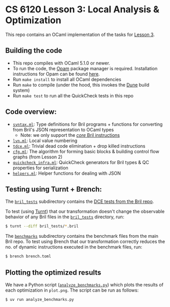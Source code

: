 # CS 6120 Lesson 3: Local Analysis & Optimization

This repo contains an OCaml implementation of the tasks for [Lesson 3](https://www.cs.cornell.edu/courses/cs6120/2025sp/lesson/3/).

## Building the code
- This repo compiles with OCaml 5.1.0 or newer.
- To run the code, the [Opam](https://opam.ocaml.org) package manager is required. Installation instructions for Opam can be found [here](https://opam.ocaml.org/doc/Install.html).
- Run `make install` to install all OCaml dependencies
- Run `make` to compile (under the hood, this invokes the [Dune](https://dune.build/install) build system)
- Run `make test` to run all the QuickCheck tests in this repo 

## Code overview:
- [`syntax.ml`](./lib/syntax.ml): Type definitions for Bril programs + functions for converting from Bril's JSON representation to OCaml types
  - Note: we only support the [*core* Bril instructions](https://capra.cs.cornell.edu/bril/lang/core.html)
- [`lvn.ml`](./lib/lvn.ml): Local value numbering
- [`tdce.ml`](./lib/tdce.ml): Trivial dead code elimination + drop killed instructions
- [`cfg.ml`](./lib/cfg.ml): The algorithm for forming basic blocks & building control flow graphs (from Lesson 2)   
- [`quickcheck_infra.ml`](./lib/quickcheck_infra.ml): QuickCheck generators for Bril types & QC properties for serialization
- [`helpers.ml`](./lib/helpers.ml): Helper functions for dealing with JSON 

## Testing using Turnt + Brench:
The [`bril_tests`](./bril_tests/) subdirectory contains the [DCE tests from the Bril repo](https://github.com/sampsyo/bril/tree/main/examples/test/tdce). 

To test (using [Turnt](https://github.com/cucapra/turnt)) that our transformation doesn't change the observable behavior of any Bril files in the [`bril_tests`](./bril_tests) directory, run:
```bash
$ turnt --diff bril_tests/*.bril
```

The [`benchmarks`](./benchmarks/) subdirectory contains the benchmark files from the main Bril repo. To test using Brench that our transformation correctly 
reduces the no. of dynamic instructions executed in the benchmark files, run:
```bash
$ brench brench.toml
```

## Plotting the optimized results 
We have a Python script ([`analyze_benchmarks.py`](./analyze_benchmarks.py)) which plots the results of each optimization in `plot.png`. The script can be run as follows: 
```bash 
$ uv run analyze_benchmarks.py
```
